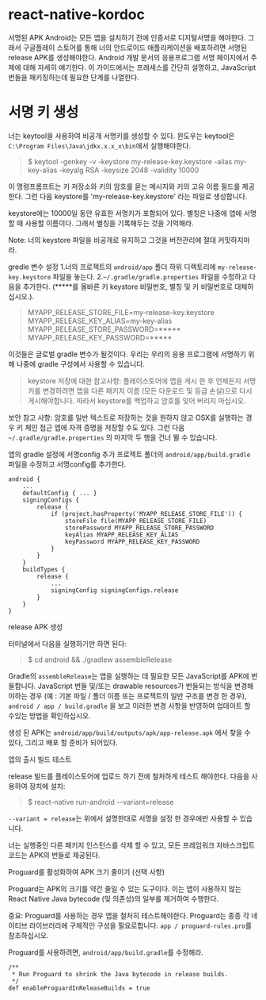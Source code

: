 # react-native-kordoc
서명된 APK 
Android는 모든 앱을 설치하기 전에 인증서로 디지털서명을 해야한다. 그래서 구글플레이 스토어를 통해 너의 안드로이드 애플리케이션을 배포하려면 서명된 release APK를 생성해야한다. Android 개발 문서의 응용프로그램 서명 페이지에서 주제에 대해 자세히 얘기한다. 이 가이드에서는 프레세스를 간단히 설명하고, JavaScript 번들을 패키징하는데 필요한 단계를 나열한다.

# 서명 키 생성
너는 keytool을 사용하여 비공개 서명키를 생성할 수 있다. 윈도우는 keytool은 `C:\Program Files\Java\jdkx.x.x_x\bin`에서 실행해야한다.

> $ keytool -genkey -v -keystore my-release-key.keystore -alias my-key-alias -keyalg RSA -keysize 2048 -validity 10000

이 명령프롬프트는 키 저장소와 키의 암호를 묻는 메시지와 키의 고유 이름 필드를 제공한다. 그런 다음 keystore를 'my-release-key.keystore' 라는 파일로 생성합니다.

keystore에는 10000일 동안 유효한 서명키가 포함되어 있다. 별칭은 나중에 앱에 서명할 때 사용할 이름이다. 그래서 별칭을 기록해두는 것을 기억해라.

Note: 너의 keystore 파일을 비공개로 유지하고 그것을 버전관리에 절대 커밋하지마라.

gredle 변수 설정
1.너의 프로젝트의 `android/app` 폴더 하위 디렉토리에 `my-release-key.keystore` 파일을 놓는다.
2.`~/.gradle/gradle.properties` 파일을 수정하고 다음을 추가한다. (*****를 올바른 키 keystore 비밀번호, 별칭 및 키 비밀번호로 대체하십시오.).

> MYAPP_RELEASE_STORE_FILE=my-release-key.keystore
MYAPP_RELEASE_KEY_ALIAS=my-key-alias
MYAPP_RELEASE_STORE_PASSWORD=*****
MYAPP_RELEASE_KEY_PASSWORD=*****

이것들은 글로벌 gradle 변수가 될것이다. 우리는 우리의 응용 프로그램에 서명하기 위해 나중에 gradle 구성에서 사용할 수 있습니다.

> keystore 저장에 대한 참고사항:
플레이스토어에 앱을 게시 한 후 언제든지 서명 키를 변경하려면 앱을 다른 패키지 이름 (모든 다운로드 및 등급 손실)으로 다시 게시해야합니다. 따라서 keystore를 백업하고 암호를 잊어 버리지 마십시오.

보안 참고 사항: 암호를 일반 텍스트로 저장하는 것을 원하지 않고 OSX를 실행하는 경우 키 체인 접근 앱에 자격 증명을 저장할 수도 있다. 그런 다음 `~/.gradle/gradle.properties` 의 마지막 두 행을 건너 뛸 수 있습니다.

앱의 gradle 설정에 서명config 추가
프로젝트 폴더의 `android/app/build.gradle` 파일을 수정하고 서명config를 추가한다.

```
android {
    ...
    defaultConfig { ... }
    signingConfigs {
        release {
            if (project.hasProperty('MYAPP_RELEASE_STORE_FILE')) {
                storeFile file(MYAPP_RELEASE_STORE_FILE)
                storePassword MYAPP_RELEASE_STORE_PASSWORD
                keyAlias MYAPP_RELEASE_KEY_ALIAS
                keyPassword MYAPP_RELEASE_KEY_PASSWORD
            }
        }
    }
    buildTypes {
        release {
            ...
            signingConfig signingConfigs.release
        }
    }
}
```
release APK 생성

터미널에서 다음을 실행하기만 하면 된다:
> $ cd android && ./gradlew assembleRelease

Gradle의 `assembleRelease`는 앱을 실행하는 데 필요한 모든 JavaScript를 APK에 번들합니다. JavaScript 번들 및/또는 drawable resources가 번들되는 방식을 변경해야하는 경우 (예 : 기본 파일 / 폴더 이름 또는 프로젝트의 일반 구조를 변경 한 경우), `android / app / build.gradle` 을 보고 이러한 변경 사항을 반영하여 업데이트 할 수있는 방법을 확인하십시오.

생성 된 APK는 `android/app/build/outputs/apk/app-release.apk` 에서 찾을 수 있다, 그리고 배포 할 준비가 되어있다.

앱의 출시 빌드 테스트

release 빌드를 플레이스토어에 업로드 하기 전에 철처하게 테스트 해야한다. 다음을 사용하여 장치에 설치:
> $ react-native run-android --variant=release

`--variant = release`는 위에서 설명한대로 서명을 설정 한 경우에만 사용할 수 있습니다.

너는 실행중인 다른 패키지 인스턴스를 삭제 할 수 있고, 모든 프레임워크 자바스크립트 코드는 APK의 번들로 제공된다.

Proguard를 활성화하여 APK 크기 줄이기 (선택 사항)

Proguard는 APK의 크기를 약간 줄일 수 있는 도구이다. 이는 앱이 사용하지 않는 React Native Java bytecode (및 의존성)의 일부를 제거하여 수행한다.

중요: Proguard를 사용하는 경우 앱을 철처히 테스트해야한다. Proguard는 종종 각 네이티브 라이브러리에 구체적인 구성을 필요로합니다. `app / proguard-rules.pro`를 참조하십시오.

Proguard를 사용하려면, `android/app/build.gradle`를 수정해라.

```
/**
 * Run Proguard to shrink the Java bytecode in release builds.
 */
def enableProguardInReleaseBuilds = true
```
